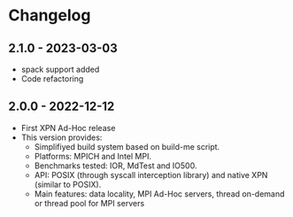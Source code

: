 
# Changelog

## 2.1.0 - 2023-03-03
  * spack support added
  * Code refactoring

## 2.0.0 - 2022-12-12
  * First XPN Ad-Hoc release
  * This version provides:
    * Simplifiyed build system based on build-me script.  
    * Platforms: MPICH and Intel MPI.
    * Benchmarks tested: IOR, MdTest and IO500.
    * API: POSIX (through syscall interception library) and native XPN (similar to POSIX).
    * Main features: data locality, MPI Ad-Hoc servers, thread on-demand or thread pool for MPI servers
